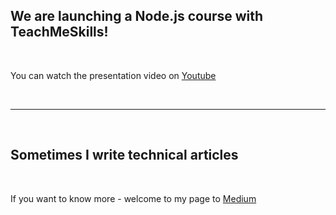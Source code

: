 ## We are launching a Node.js course with TeachMeSkills!

<br>

You can watch the presentation video on [Youtube](https://youtu.be/OtWp5YC9FTo)

<br>
<hr>
<br>

## Sometimes I write technical articles

<br>

If you want to know more - welcome to my page to [Medium](https://medium.com/@valerka)
